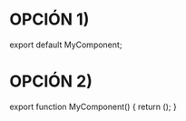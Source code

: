 # OPCIÓN 1)

export default MyComponent;

# OPCIÓN 2)

export function MyComponent() {
  return ();
}
